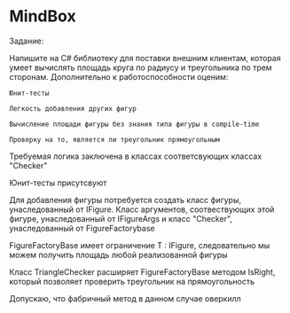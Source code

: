 # MindBox

Задание:

Напишите на C# библиотеку для поставки внешним клиентам, которая умеет вычислять площадь круга по радиусу и треугольника по трем сторонам. Дополнительно к работоспособности оценим:

    Юнит-тесты

    Легкость добавления других фигур

    Вычисление площади фигуры без знания типа фигуры в compile-time

    Проверку на то, является ли треугольник прямоугольным


Требуемая логика заключена в классах соответсвующих классах "Checker"

Юнит-тесты присутсвуют

Для добавления фигуры потребуется создать класс фигуры, унаследованный от IFigure. Класс аргументов, соотвествующих этой фигуре, унаследованный от IFigureArgs<T> и класс "Checker", унаследованный от FigureFactorybase<T>
  
FigureFactoryBase<T> имеет ограничение T : IFigure, следовательно мы можем получить площадь любой реализованной фигуры
  
Класс TriangleChecker расширяет FigureFactoryBase методом IsRight, который позволяет проверить треугольник на прямоугольность
  

Допускаю, что фабричный метод в данном случае оверкилл   
